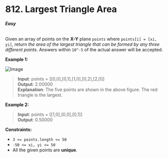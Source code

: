 # 812. Largest Triangle Area
###### **Easy**

Given an array of points on the **X-Y** plane `points` where `points[i] = [xi, yi]`, return *the area of the largest triangle that can be formed by any three different points*. Answers within `10^-5` of the actual answer will be accepted.
 

**Example 1:**

![Image](https://s3-lc-upload.s3.amazonaws.com/uploads/2018/04/04/1027.png)
> **Input**: points = [[0,0],[0,1],[1,0],[0,2],[2,0]]   
**Output**: 2.00000  
**Explanation**: The five points are shown in the above figure. The red triangle is the largest.  

**Example 2:**

> **Input**: points = [[1,0],[0,0],[0,1]]  
**Output**: 0.50000  
 

**Constraints:**

- `3 <= points.length <= 50`
- `-50 <= xi, yi <= 50`
- All the given points are **unique**.
